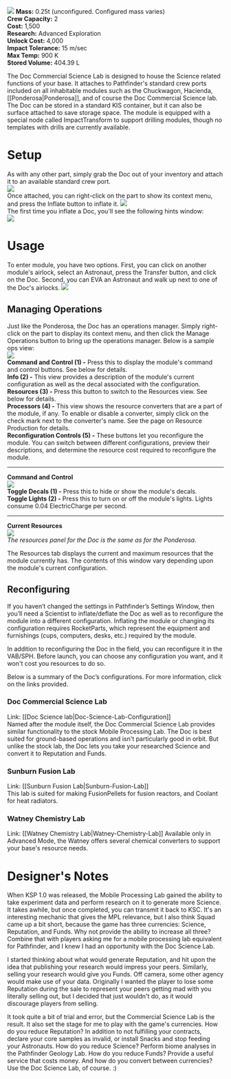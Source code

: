 ![](https://github.com/Angel-125/Pathfinder/wiki/DocSciLab.jpg)
**Mass:** 0.25t (unconfigured. Configured mass varies)  
**Crew Capacity:** 2  
**Cost:** 1,500  
**Research:** Advanced Exploration  
**Unlock Cost:** 4,000  
**Impact Tolerance:** 15 m/sec  
**Max Temp:** 900 K  
**Stored Volume:** 404.39 L  

The Doc Commercial Science Lab is designed to house the Science related functions of your base. It attaches to Pathfinder's standard crew ports included on all inhabitable modules such as the Chuckwagon, Hacienda, [[Ponderosa|Ponderosa]], and of course the Doc Commercial Science lab. The Doc can be stored in a standard KIS container, but it can also be surface attached to save storage space. The module is equipped with a special node called ImpactTransform to support drilling modules, though no templates with drills are currently available.

# Setup
As with any other part, simply grab the Doc out of your inventory and attach it to an available standard crew port.  
![](https://github.com/Angel-125/Pathfinder/wiki/DocSetup1.jpg)  
Once attached, you can right-click on the part to show its context menu, and press the Inflate button to inflate it.
![](https://github.com/Angel-125/Pathfinder/wiki/DocSetup2.jpg)  
The first time you inflate a Doc, you'll see the following hints window:  
![](https://github.com/Angel-125/Pathfinder/wiki/DocSciOpsView2.jpg)  
# Usage
To enter module, you have two options. First, you can click on another module's airlock, select an Astronaut, press the Transfer button, and click on the Doc. Second, you can EVA an Astronaut and walk up next to one of the Doc's airlocks.
![](https://github.com/Angel-125/Pathfinder/wiki/DocSetup3.jpg)  
## Managing Operations
Just like the Ponderosa, the Doc has an operations manager. Simply right-click on the part to display its context menu, and then click the Manage Operations button to bring up the operations manager. Below is a sample ops view:  
![](https://github.com/Angel-125/Pathfinder/wiki/DocSciOpsView0.jpg)  
**Command and Control (1) -** Press this to display the module's command and control buttons. See below for details.  
**Info (2) -** This view provides a description of the module's current configuration as well as the decal associated with the configuration.  
**Resources (3) -** Press this button to switch to the Resources view. See below for details.  
**Processors (4) -** This view shows the resource converters that are a part of the module, if any. To enable or disable a converter, simply click on the check mark next to the converter's name. See the page on Resource Production for details.  
**Reconfiguration Controls (5) -** These buttons let you reconfigure the module. You can switch between different configurations, preview their descriptions, and determine the resource cost required to reconfigure the module.  
***  
**Command and Control**  
![](https://github.com/Angel-125/Pathfinder/wiki/DocCnC.jpg)  
**Toggle Decals (1) -** Press this to hide or show the module's decals.  
**Toggle Lights (2) -** Press this to turn on or off the module's lights. Lights consume 0.04 ElectricCharge per second.  
***  
**Current Resources**  
![](https://github.com/Angel-125/Pathfinder/wiki/POM3.jpg)  
_The resources panel for the Doc is the same as for the Ponderosa._

The Resources tab displays the current and maximum resources that the module currently has. The contents of this window vary depending upon the module's current configuration.
## Reconfiguring
If you haven’t changed the settings in Pathfinder’s Settings Window, then you’ll need a Scientist to inflate/deflate the Doc as well as to reconfigure the module into a different configuration. Inflating the module or changing its configuration requires RocketParts, which represent the equipment and furnishings (cups, computers, desks, etc.) required by the module.  

In addition to reconfiguring the Doc in the field, you can reconfigure it in the VAB/SPH. Before launch, you can choose any configuration you want, and it won't cost you resources to do so.  

Below is a summary of the Doc’s configurations. For more information, click on the links provided.  
### Doc Commercial Science Lab  
Link: [[Doc Science lab|Doc-Science-Lab-Configuration]]  
Named after the module itself, the Doc Commercial Science Lab provides similar functionality to the stock Mobile Processing Lab. The Doc is best suited for ground-based operations and isn't particularly good in orbit. But unlike the stock lab, the Doc lets you take your researched Science and convert it to Reputation and Funds.  
### Sunburn Fusion Lab  
Link: [[Sunburn Fusion Lab|Sunburn-Fusion-Lab]]  
This lab is suited for making FusionPellets for fusion reactors, and Coolant for heat radiators.  
### Watney Chemistry Lab  
Link: [[Watney Chemistry Lab|Watney-Chemistry-Lab]]
Available only in Advanced Mode, the Watney offers several chemical converters to support your base's resource needs.
# Designer's Notes  
When KSP 1.0 was released, the Mobile Processing Lab gained the ability to take experiment data and perform research on it to generate more Science. It takes awhile, but once completed, you can transmit it back to KSC. It's an interesting mechanic that gives the MPL relevance, but I also think Squad came up a bit short, because the game has three currencies: Science, Reputation, and Funds. Why not provide the ability to increase all three? Combine that with players asking me for a mobile processing lab equivalent for Pathfinder, and I knew I had an opportunity with the Doc Science Lab. 

I started thinking about what would generate Reputation, and hit upon the idea that publishing your research would impress your peers. Similarly, selling your research would give you Funds. Off camera, some other agency would make use of your data. Originally I wanted the player to lose some Reputation during the sale to represent your peers getting mad with you literally selling out, but I decided that just wouldn't do, as it would discourage players from selling.

It took quite a bit of trial and error, but the Commercial Science Lab is the result. It also set the stage for me to play with the game's currencies. How do you reduce Reputation? In addition to not fulfilling your contracts, declare your core samples as invalid, or install Snacks and stop feeding your Astronauts. How do you reduce Science? Perform biome analyses in the Pathfinder Geology Lab. How do you reduce Funds? Provide a useful service that costs money. And how do you convert between currencies? Use the Doc Science Lab, of course. :)